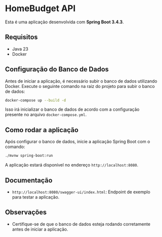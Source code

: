 
# HomeBudget API

Esta é uma aplicação desenvolvida com **Spring Boot 3.4.3**.

## Requisitos

- Java 23
- Docker

## Configuração do Banco de Dados

Antes de iniciar a aplicação, é necessário subir o banco de dados utilizando Docker. Execute o seguinte comando na raiz do projeto para subir o banco de dados:

```bash
docker-compose up --build -d
```

Isso irá inicializar o banco de dados de acordo com a configuração presente no arquivo `docker-compose.yml`.

## Como rodar a aplicação

Após configurar o banco de dados, inicie a aplicação Spring Boot com o comando:

```bash
./mvnw spring-boot:run
```

A aplicação estará disponível no endereço `http://localhost:8080`.

## Documentação

- `http://localhost:8080/swagger-ui/index.html`: Endpoint de exemplo para testar a aplicação.

## Observações

- Certifique-se de que o banco de dados esteja rodando corretamente antes de iniciar a aplicação.